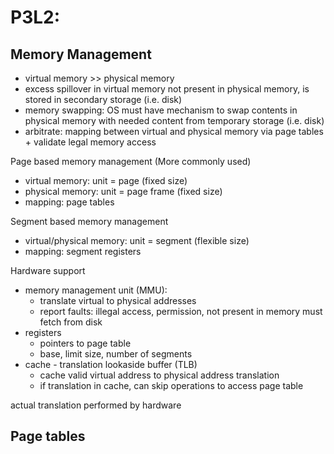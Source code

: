 # P3L2: 

## Memory Management

- virtual memory >> physical memory
- excess spillover in virtual memory not present in physical memory, is stored in secondary storage (i.e. disk)
- memory swapping: OS must have mechanism to swap contents in physical memory with needed content from temporary storage (i.e. disk)
- arbitrate: mapping between virtual and physical memory via page tables + validate legal memory access

Page based memory management (More commonly used)
- virtual memory: unit = page (fixed size)
- physical memory: unit = page frame (fixed size)
- mapping: page tables

Segment based memory management
- virtual/physical memory: unit = segment (flexible size)
- mapping: segment registers

Hardware support
- memory management unit (MMU): 
    - translate virtual to physical addresses
    - report faults: illegal access, permission, not present in memory must fetch from disk
- registers
    - pointers to page table
    - base, limit size, number of segments
- cache - translation lookaside buffer (TLB)
    - cache valid virtual address to physical address translation
    - if translation in cache, can skip operations to access page table

actual translation performed by hardware

Page tables
- 